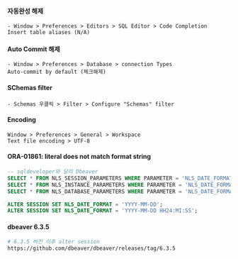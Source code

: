#### 자동완성 해제
```
- Window > Preferences > Editors > SQL Editor > Code Completion
Insert table aliases (N/A)

```

#### Auto Commit 해제

```
- Window > Preferences > Database > connection Types
Auto-commit by default (체크해제)
```

#### SChemas filter

```
- Schemas 우클릭 > Filter > Configure "Schemas" filter
```


#### Encoding

```
Window > Preferences > General > Workspace
Text file encoding > UTF-8
```

#### ORA-01861: literal does not match format string

```sql
-- sqldeveloper와 달리 Dbeaver
SELECT * FROM NLS_SESSION_PARAMETERS WHERE PARAMETER = 'NLS_DATE_FORMAT';
SELECT * FROM NLS_INSTANCE_PARAMETERS WHERE PARAMETER = 'NLS_DATE_FORMAT';
SELECT * FROM NLS_DATABASE_PARAMETERS WHERE PARAMETER = 'NLS_DATE_FORMAT';

ALTER SESSION SET NLS_DATE_FORMAT = 'YYYY-MM-DD';
ALTER SESSION SET NLS_DATE_FORMAT = 'YYYY-MM-DD HH24:MI:SS';

```

#### dbeaver 6.3.5
```bash
# 6.3.5 버전 이후 alter session
https://github.com/dbeaver/dbeaver/releases/tag/6.3.5
```